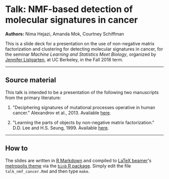 # Talk: NMF-based detection of molecular signatures in cancer

__Authors:__ Nima Hejazi, Amanda Mok, Courtney Schiffman

This is a slide deck for a presentation on the use of non-negative matrix
factorization and clustering for detecting molecular signatures in cancer, for
the seminar _Machine Learning and Statistics Meet Biology_, organized by
[Jennifer Listgarten](http://jennifer.listgarten.com/), at UC Berkeley, in the
Fall 2018 term.

---

## Source material

This talk is intended to be a presentation of the following two manuscripts from
the primary literature:

1. "Deciphering signatures of mutational processes operative in human cancer."
   Alexandrov et al., 2013. Available
   [here](https://www.sciencedirect.com/science/article/pii/S2211124712004330).

2. "Learning the parts of objects by non-negative matrix factorization." D.D.
   Lee and H.S. Seung, 1999. Available
   [here](https://www.cs.princeton.edu/courses/archive/spring12/cos424/pdf/lee-seung.pdf).

---

## How to

The slides are written in [R Markdown](https://rmarkdown.rstudio.com/) and
compiled to [LaTeX beamer](https://github.com/josephwright/beamer)'s
[metropolis theme](https://github.com/matze/mtheme) via the [`binb`
R package](https://github.com/eddelbuettel/binb). Simply edit the file
`talk_nmf_cancer.Rmd` and then type `make`.

